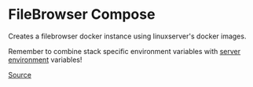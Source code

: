 # FileBrowser Compose

Creates a filebrowser docker instance using linuxserver's docker images.

Remember to combine stack specific environment variables with [server environment](../.env) variables!

[Source](https://filebrowser.org/)
